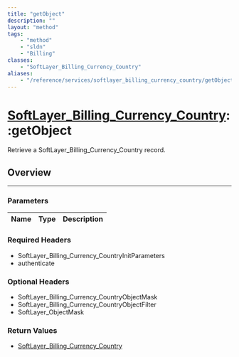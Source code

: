 ```yaml
---
title: "getObject"
description: ""
layout: "method"
tags:
    - "method"
    - "sldn"
    - "Billing"
classes:
    - "SoftLayer_Billing_Currency_Country"
aliases:
    - "/reference/services/softlayer_billing_currency_country/getObject"
---
```

# [SoftLayer_Billing_Currency_Country](/reference/services/SoftLayer_Billing_Currency_Country)::getObject

Retrieve a SoftLayer_Billing_Currency_Country record.


## Overview 


-----

### Parameters 
|Name | Type | Description |
| --- | --- | --- |


### Required Headers
* SoftLayer_Billing_Currency_CountryInitParameters
* authenticate


### Optional Headers
* SoftLayer_Billing_Currency_CountryObjectMask
* SoftLayer_Billing_Currency_CountryObjectFilter
* SoftLayer_ObjectMask

### Return Values
* <a href='/reference/datatypes/SoftLayer_Billing_Currency_Country'>SoftLayer_Billing_Currency_Country </a>




